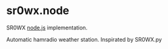 # sr0wx.node
SR0WX [node.js](http://nodejs.org) implementation.

Automatic hamradio weather station.
Inspirated by SR0WX.py
